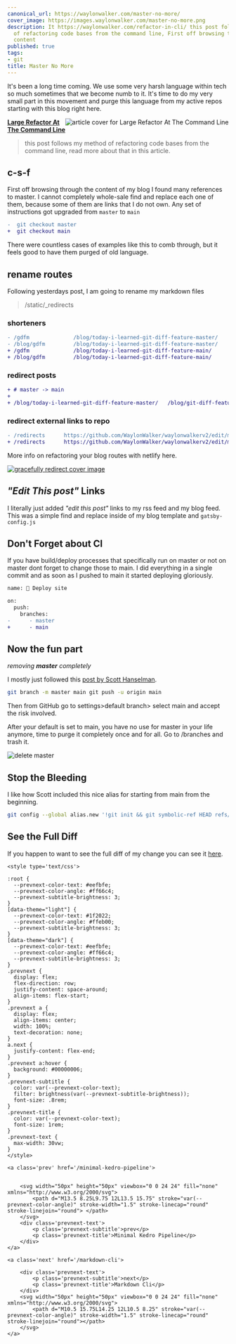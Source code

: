 ```yaml
---
canonical_url: https://waylonwalker.com/master-no-more/
cover_image: https://images.waylonwalker.com/master-no-more.png
description: It https://waylonwalker.com/refactor-in-cli/ this post follows my method
  of refactoring code bases from the command line, First off browsing through the
  content
published: true
tags:
- git
title: Master No More
---
```


It's been a long time coming.  We use some very harsh language within tech so much sometimes that we become numb to it.  It's time to do my very small part in this movement and purge this language from my active repos starting with this blog right here.


  <div class="onelinelink-wrapper">
      <a class="onelinelink" href="https://waylonwalker.com/refactor-in-cli/">
          <img style="float: right;" align='right' src="https://images.waylonwalker.com/refactor-in-cli-og_250x140.png" alt="article cover for 
 Large Refactor At The Command Line
"/>
          <p><strong>
 Large Refactor At The Command Line
</strong></p>
      </a>
  </div>


> this post follows my method of refactoring code bases from the command line,
> read more about that in this article.

## c-s-f

First off browsing through the content of my blog I found many references to master.  I cannot completely whole-sale find and replace each one of them, because some of them are links that I do not own.  Any set of instructions got upgraded from `master` to `main`


``` diff
-  git checkout master
+  git checkout main
```

There were countless cases of examples like this to comb through, but it feels good to have them purged of old language.


## rename routes


Following yesterdays post, I am going to rename my markdown files

> /static/_redirects

### shorteners

``` diff
- /gdfm              /blog/today-i-learned-git-diff-feature-master/
- /blog/gdfm         /blog/today-i-learned-git-diff-feature-master/
+ /gdfm              /blog/today-i-learned-git-diff-feature-main/
+ /blog/gdfm         /blog/today-i-learned-git-diff-feature-main/
```

### redirect posts

``` diff
+ # master -> main
+
+ /blog/today-i-learned-git-diff-feature-master/   /blog/git-diff-feature-main/
```

### redirect external links to repo

``` diff
- /redirects      https://github.com/WaylonWalker/waylonwalkerv2/edit/master/static/_redirects
+ /redirects      https://github.com/WaylonWalker/waylonwalkerv2/edit/main/static/_redirects
```

More info on refactoring your blog routes with netlify here.

[![gracefully redirect cover image](https://images.waylonwalker.com/gracefully-redirect.png)](https://waylonwalker.com/gracefully-redirect/)


## _"Edit This post"_ Links

I literally just added _"edit this post"_ links to my rss feed and my blog feed.  This was a simple find and replace inside of my blog template and `gatsby-config.js`

## Don't Forget about CI

If you have build/deploy processes that specifically run on master or not on master dont forget to change those to main.  I did everything in a single commit and as soon as I pushed to main it started deploying gloriously.

``` diff
name: 🌱 Deploy site

on:
  push:
    branches:
-      - master
+      - main
```

## Now the fun part
_removing **master** completely_

I mostly just followed this [post by Scott Hanselman](https://www.hanselman.com/blog/EasilyRenameYourGitDefaultBranchFromMasterToMain.aspx).

``` bash
git branch -m master main git push -u origin main
```

Then from GitHub go to settings>default branch> select main and accept the risk involved.

After your default is set to main, you have no use for master in your life anymore, time to purge it completely once and for all.  Go to <repo>/branches and trash it.

![delete master](https://images.waylonwalker.com/delete-master.png)


## Stop the Bleeding


I like how Scott included this nice alias for starting from main from the beginning.

``` bash
git config --global alias.new '!git init && git symbolic-ref HEAD refs/heads/main'
```

## See the Full Diff

If you happen to want to see the full diff of my change you can see it [here](https://github.com/WaylonWalker/waylonwalkerv2/commit/4bd26ba8faaf7c72e01cc4946d989e3284302cd0).
<div class='prevnext'>

    <style type='text/css'>

    :root {
      --prevnext-color-text: #eefbfe;
      --prevnext-color-angle: #ff66c4;
      --prevnext-subtitle-brightness: 3;
    }
    [data-theme="light"] {
      --prevnext-color-text: #1f2022;
      --prevnext-color-angle: #ffeb00;
      --prevnext-subtitle-brightness: 3;
    }
    [data-theme="dark"] {
      --prevnext-color-text: #eefbfe;
      --prevnext-color-angle: #ff66c4;
      --prevnext-subtitle-brightness: 3;
    }
    .prevnext {
      display: flex;
      flex-direction: row;
      justify-content: space-around;
      align-items: flex-start;
    }
    .prevnext a {
      display: flex;
      align-items: center;
      width: 100%;
      text-decoration: none;
    }
    a.next {
      justify-content: flex-end;
    }
    .prevnext a:hover {
      background: #00000006;
    }
    .prevnext-subtitle {
      color: var(--prevnext-color-text);
      filter: brightness(var(--prevnext-subtitle-brightness));
      font-size: .8rem;
    }
    .prevnext-title {
      color: var(--prevnext-color-text);
      font-size: 1rem;
    }
    .prevnext-text {
      max-width: 30vw;
    }
    </style>
    
    <a class='prev' href='/minimal-kedro-pipeline'>
    

        <svg width="50px" height="50px" viewbox="0 0 24 24" fill="none" xmlns="http://www.w3.org/2000/svg">
            <path d="M13.5 8.25L9.75 12L13.5 15.75" stroke="var(--prevnext-color-angle)" stroke-width="1.5" stroke-linecap="round" stroke-linejoin="round"> </path>
        </svg>
        <div class='prevnext-text'>
            <p class='prevnext-subtitle'>prev</p>
            <p class='prevnext-title'>Minimal Kedro Pipeline</p>
        </div>
    </a>
    
    <a class='next' href='/markdown-cli'>
    
        <div class='prevnext-text'>
            <p class='prevnext-subtitle'>next</p>
            <p class='prevnext-title'>Markdown Cli</p>
        </div>
        <svg width="50px" height="50px" viewbox="0 0 24 24" fill="none" xmlns="http://www.w3.org/2000/svg">
            <path d="M10.5 15.75L14.25 12L10.5 8.25" stroke="var(--prevnext-color-angle)" stroke-width="1.5" stroke-linecap="round" stroke-linejoin="round"></path>
        </svg>
    </a>
  </div>
